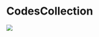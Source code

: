 # CodesCollection
[![](https://jitpack.io/v/SolutionPiece/CodesCollection.svg)](https://jitpack.io/#SolutionPiece/CodesCollection)
